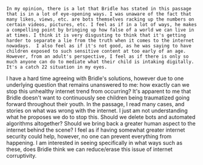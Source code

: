 
    In my opinion, there is a lot that Bridle has stated in this passage that is in a lot of eye-opening ways. I was unaware of the fact that many likes, views, etc. are bots themselves racking up the numbers on certain videos, pictures, etc. I feel as if in a lot of ways, he makes a compelling point by bringing up how false of a world we can live in at times. I think it is very disgusting to think that it's getting harder to separate a lie from the truth when it comes to the internet nowadays.  I also feel as if it's not good, as he was saying to have children exposed to such sensitive content at too early of an age.  However, from an adult's perspective, I feel as if there is only so much anyone can do to mediate what their child is intaking digitally. It's a catch 22 situation in my eyes.
    
I have a hard time agreeing with Bridle's solutions, however due to one underlying question that remains unanswered to me: how exactly can we stop this unhealthy internet trend from occurring? It's apparent to me that Bridle doesn't want to continuously see children being traumatized going forward throughout their youth. In the passage, I read many cases, and stories on what was wrong with the internet. I just am not understanding what he proposes we do to stop this. Should we delete bots and automated algorithms altogether? Should we bring back a greater human aspect to the internet behind the scene? I feel as if having somewhat greater internet security could help, however, no one can prevent everything from happening. I am interested in seeing specifically in what ways such as these, does Bridle think we can reduce/erase this issue of internet corruptivity.
